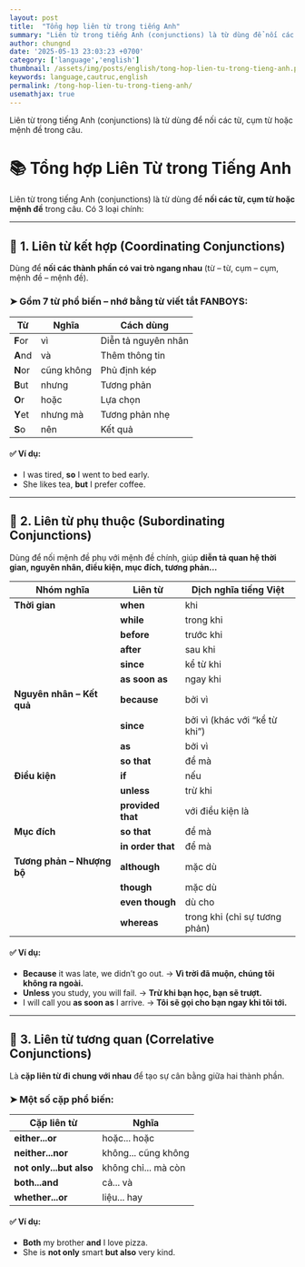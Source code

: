 ```yaml
---
layout: post
title:  "Tổng hợp liên từ trong tiếng Anh"
summary: "Liên từ trong tiếng Anh (conjunctions) là từ dùng để nối các từ, cụm từ hoặc mệnh đề trong câu."
author: chungnd
date: '2025-05-13 23:03:23 +0700'
category: ['language','english']
thumbnail: /assets/img/posts/english/tong-hop-lien-tu-trong-tieng-anh.png
keywords: language,cautruc,english
permalink: /tong-hop-lien-tu-trong-tieng-anh/
usemathjax: true
---
```


Liên từ trong tiếng Anh (conjunctions) là từ dùng để nối các từ, cụm từ hoặc mệnh đề trong câu.


# 📚 Tổng hợp Liên Từ trong Tiếng Anh

Liên từ trong tiếng Anh (conjunctions) là từ dùng để **nối các từ, cụm từ hoặc mệnh đề** trong câu. Có 3 loại chính:

---

## 🔹 1. Liên từ kết hợp (Coordinating Conjunctions)

Dùng để **nối các thành phần có vai trò ngang nhau** (từ – từ, cụm – cụm, mệnh đề – mệnh đề).

### ➤ Gồm 7 từ phổ biến – nhớ bằng từ viết tắt **FANBOYS**:

| Từ | Nghĩa | Cách dùng |
|-----|--------|-----------|
| **F**or | vì | Diễn tả nguyên nhân |
| **A**nd | và | Thêm thông tin |
| **N**or | cũng không | Phủ định kép |
| **B**ut | nhưng | Tương phản |
| **O**r | hoặc | Lựa chọn |
| **Y**et | nhưng mà | Tương phản nhẹ |
| **S**o | nên | Kết quả |

#### ✅ Ví dụ:
- I was tired, **so** I went to bed early.
- She likes tea, **but** I prefer coffee.

---

## 🔹 2. Liên từ phụ thuộc (Subordinating Conjunctions)

Dùng để nối mệnh đề phụ với mệnh đề chính, giúp **diễn tả quan hệ thời gian, nguyên nhân, điều kiện, mục đích, tương phản…**

| **Nhóm nghĩa** | **Liên từ** | **Dịch nghĩa tiếng Việt** |
|----------------|-------------|----------------------------|
| **Thời gian** | **when** | khi |
| | **while** | trong khi |
| | **before** | trước khi |
| | **after** | sau khi |
| | **since** | kể từ khi |
| | **as soon as** | ngay khi |
| **Nguyên nhân – Kết quả** | **because** | bởi vì |
| | **since** | bởi vì (khác với “kể từ khi”) |
| | **as** | bởi vì |
| | **so that** | để mà |
| **Điều kiện** | **if** | nếu |
| | **unless** | trừ khi |
| | **provided that** | với điều kiện là |
| **Mục đích** | **so that** | để mà |
| | **in order that** | để mà |
| **Tương phản – Nhượng bộ** | **although** | mặc dù |
| | **though** | mặc dù |
| | **even though** | dù cho |
| | **whereas** | trong khi (chỉ sự tương phản) |

#### ✅ Ví dụ:
- **Because** it was late, we didn’t go out. → **Vì trời đã muộn, chúng tôi không ra ngoài.**
- **Unless** you study, you will fail. → **Trừ khi bạn học, bạn sẽ trượt.**
- I will call you **as soon as** I arrive. → **Tôi sẽ gọi cho bạn ngay khi tôi tới.**

---

## 🔹 3. Liên từ tương quan (Correlative Conjunctions)

Là **cặp liên từ đi chung với nhau** để tạo sự cân bằng giữa hai thành phần.

### ➤ Một số cặp phổ biến:

| Cặp liên từ | Nghĩa |
|-------------|--------|
| **either...or** | hoặc... hoặc |
| **neither...nor** | không... cũng không |
| **not only...but also** | không chỉ... mà còn |
| **both...and** | cả... và |
| **whether...or** | liệu... hay |

#### ✅ Ví dụ:
- **Both** my brother **and** I love pizza.
- She is **not only** smart **but also** very kind.
